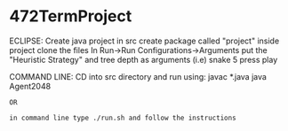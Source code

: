 472TermProject
==============
ECLIPSE:
	Create java project
	in src create package called "project"
	inside project clone the files
	In Run->Run Configurations->Arguments put the "Heuristic Strategy" and tree depth as arguments
	(i.e) snake 5
	press play
	
COMMAND LINE:
	CD into src directory and run using:
	javac *.java
	java Agent2048 <Strat> <Depth>

	OR
	
	in command line type ./run.sh and follow the instructions
